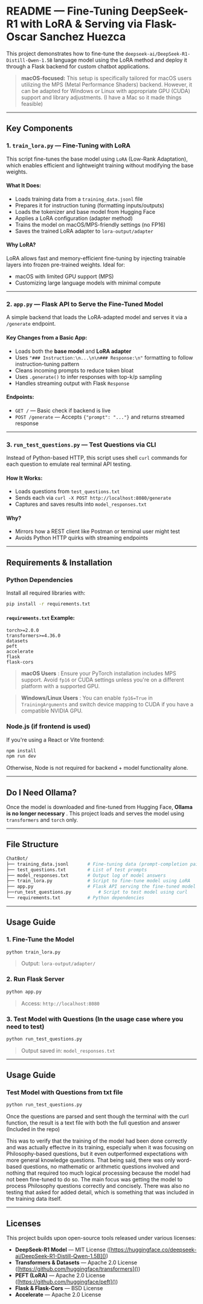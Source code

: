 # README — Fine-Tuning DeepSeek-R1 with LoRA & Serving via Flask- Oscar Sanchez Huezca

This project demonstrates how to fine-tune the `deepseek-ai/DeepSeek-R1-Distill-Qwen-1.5B` language model using the LoRA method and deploy it through a Flask backend for custom chatbot applications.

> **macOS-focused:** This setup is specifically tailored for macOS users utilizing the MPS (Metal Performance Shaders) backend. However, it can be adapted for Windows or Linux with appropriate GPU (CUDA) support and library adjustments. (I have a Mac so it made things feasible)

---

## Key Components

### 1. `train_lora.py` — Fine-Tuning with LoRA

This script fine-tunes the base model using `LoRA` (Low-Rank Adaptation), which enables efficient and lightweight training without modifying the base weights.

#### What It Does:

* Loads training data from a `training_data.jsonl` file
* Prepares it for instruction tuning (formatting inputs/outputs)
* Loads the tokenizer and base model from Hugging Face
* Applies a LoRA configuration (adapter method)
* Trains the model on macOS/MPS-friendly settings (no FP16)
* Saves the trained LoRA adapter to `lora-output/adapter`

#### Why LoRA?

LoRA allows fast and memory-efficient fine-tuning by injecting trainable layers into frozen pre-trained weights. Ideal for:

* macOS with limited GPU support (MPS)
* Customizing large language models with minimal compute

---

### 2. `app.py` — Flask API to Serve the Fine-Tuned Model

A simple backend that loads the LoRA-adapted model and serves it via a `/generate` endpoint.

#### Key Changes from a Basic App:

* Loads both the **base model** and **LoRA adapter**
* Uses `"### Instruction:\n...\n\n### Response:\n"` formatting to follow instruction-tuning pattern
* Cleans incoming prompts to reduce token bloat
* Uses `.generate()` to infer responses with top-k/p sampling
* Handles streaming output with Flask `Response`

#### Endpoints:

* `GET /` — Basic check if backend is live
* `POST /generate` — Accepts `{"prompt": "..."}` and returns streamed response

---

### 3. `run_test_questions.py` — Test Questions via CLI

Instead of Python-based HTTP, this script uses shell `curl` commands for each question to emulate real terminal API testing.

#### How It Works:

* Loads questions from `test_questions.txt`
* Sends each via `curl -X POST http://localhost:8080/generate`
* Captures and saves results into `model_responses.txt`

#### Why?

* Mirrors how a REST client like Postman or terminal user might test
* Avoids Python HTTP quirks with streaming endpoints

---

## Requirements & Installation

### Python Dependencies

Install all required libraries with:

```bash
pip install -r requirements.txt
```

#### `requirements.txt` Example:

```
torch>=2.0.0
transformers>=4.36.0
datasets
peft
accelerate
flask
flask-cors
```

> **macOS Users** : Ensure your PyTorch installation includes MPS support. Avoid `fp16` or CUDA settings unless you're on a different platform with a supported GPU.

> **Windows/Linux Users** : You can enable `fp16=True` in `TrainingArguments` and switch device mapping to CUDA if you have a compatible NVIDIA GPU.

### Node.js (if frontend is used)

If you're using a React or Vite frontend:

```bash
npm install
npm run dev
```

Otherwise, Node is not required for backend + model functionality alone.

---

## Do I Need Ollama?

Once the model is downloaded and fine-tuned from Hugging Face,  **Ollama is no longer necessary** . This project loads and serves the model using `transformers` and `torch` only.

---

## File Structure

```bash
ChatBot/
├── training_data.jsonl       # Fine-tuning data (prompt-completion pairs)
├── test_questions.txt        # List of test prompts
├── model_responses.txt       # Output log of model answers
├── train_lora.py             # Script to fine-tune model using LoRA
├── app.py                    # Flask API serving the fine-tuned model
├──run_test_questions.py          # Script to test model using curl
└── requirements.txt          # Python dependencies
```

---

## Usage Guide

### 1. Fine-Tune the Model

```bash
python train_lora.py
```

> Output: `lora-output/adapter/`

### 2. Run Flask Server

```bash
python app.py
```

> Access: `http://localhost:8080`

### 3. Test Model with Questions (In the usage case where you need to test)

```bash
python run_test_questions.py
```

> Output saved in: `model_responses.txt`

---


## Usage Guide

### Test Model with Questions from txt file

```bash
python run_test_questions.py
```

Once the questions are parsed and sent though the terminal with the curl function, the result is a text file with both the full question and answer (Included in the repo)

This was to verify that the training of the model had been done correctly and was actually effectve in its training, especially when it was focusing on Philosophy-based questions, but it even outperformed expectations with more general knowledge questions. That being said, there was only word-based questions, no mathematic or arithmetic questions involved and nothing that required too much logical processing because the model had not been fine-tuned to do so. The main focus was getting the model to process Philosophy questions correctly and concisely. There was also no testing that asked for added detail, which is something that was included in the training data itself. 

---



## Licenses

This project builds upon open-source tools released under various licenses:

* **DeepSeek-R1 Model** — MIT License ([https://huggingface.co/deepseek-ai/DeepSeek-R1-Distill-Qwen-1.5B]())
* **Transformers & Datasets** — Apache 2.0 License ([https://github.com/huggingface/transformers]())
* **PEFT (LoRA)** — Apache 2.0 License ([https://github.com/huggingface/peft]())
* **Flask & Flask-Cors** — BSD License
* **Accelerate** — Apache 2.0 License
